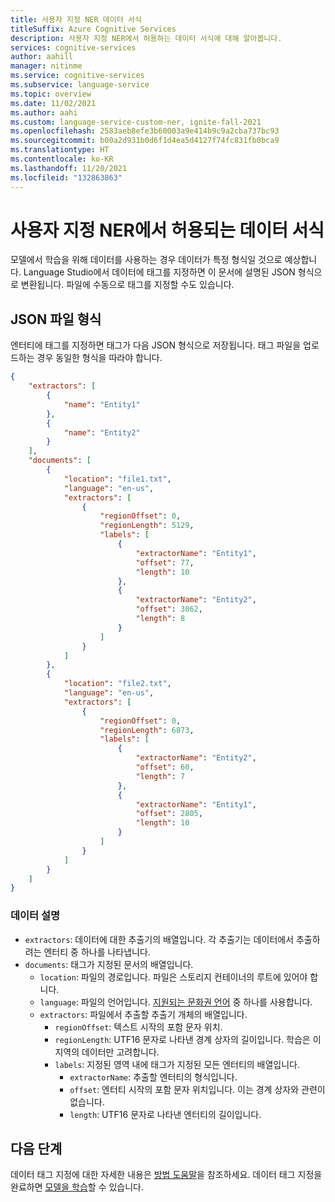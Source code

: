 ```yaml
---
title: 사용자 지정 NER 데이터 서식
titleSuffix: Azure Cognitive Services
description: 사용자 지정 NER에서 허용하는 데이터 서식에 대해 알아봅니다.
services: cognitive-services
author: aahill
manager: nitinme
ms.service: cognitive-services
ms.subservice: language-service
ms.topic: overview
ms.date: 11/02/2021
ms.author: aahi
ms.custom: language-service-custom-ner, ignite-fall-2021
ms.openlocfilehash: 2583aeb8efe3b60003a9e414b9c9a2cba737bc93
ms.sourcegitcommit: b00a2d931b0d6f1d4ea5d4127f74fc831fb0bca9
ms.translationtype: HT
ms.contentlocale: ko-KR
ms.lasthandoff: 11/20/2021
ms.locfileid: "132863863"
---
```

# <a name="data-formats-accepted-by-custom-ner"></a>사용자 지정 NER에서 허용되는 데이터 서식

모델에서 학습을 위해 데이터를 사용하는 경우 데이터가 특정 형식일 것으로 예상합니다. Language Studio에서 데이터에 태그를 지정하면 이 문서에 설명된 JSON 형식으로 변환됩니다. 파일에 수동으로 태그를 지정할 수도 있습니다.


## <a name="json-file-format"></a>JSON 파일 형식

엔터티에 태그를 지정하면 태그가 다음 JSON 형식으로 저장됩니다. 태그 파일을 업로드하는 경우 동일한 형식을 따라야 합니다.

```json
{
    "extractors": [
        {
            "name": "Entity1"
        },
        {
            "name": "Entity2"
        }
    ],
    "documents": [
        {
            "location": "file1.txt",
            "language": "en-us",
            "extractors": [
                {
                    "regionOffset": 0,
                    "regionLength": 5129,
                    "labels": [
                        {
                            "extractorName": "Entity1",
                            "offset": 77,
                            "length": 10
                        },
                        {
                            "extractorName": "Entity2",
                            "offset": 3062,
                            "length": 8
                        }
                    ]
                }
            ]
        },
        {
            "location": "file2.txt",
            "language": "en-us",
            "extractors": [
                {
                    "regionOffset": 0,
                    "regionLength": 6873,
                    "labels": [
                        {
                            "extractorName": "Entity2",
                            "offset": 60,
                            "length": 7
                        },
                        {
                            "extractorName": "Entity1",
                            "offset": 2805,
                            "length": 10
                        }
                    ]
                }
            ]
        }
    ]
}
```

### <a name="data-description"></a>데이터 설명

* `extractors`: 데이터에 대한 추출기의 배열입니다. 각 추출기는 데이터에서 추출하려는 엔터티 중 하나를 나타냅니다.
* `documents`: 태그가 지정된 문서의 배열입니다.
  * `location`: 파일의 경로입니다. 파일은 스토리지 컨테이너의 루트에 있어야 합니다.
  * `language`: 파일의 언어입니다. [지원되는 문화권 언어](../language-support.md) 중 하나를 사용합니다.
  * `extractors`: 파일에서 추출할 추출기 개체의 배열입니다.
    * `regionOffset`: 텍스트 시작의 포함 문자 위치.
    * `regionLength`: UTF16 문자로 나타낸 경계 상자의 길이입니다. 학습은 이 지역의 데이터만 고려합니다.
    * `labels`: 지정된 영역 내에 태그가 지정된 모든 엔터티의 배열입니다.
      * `extractorName`: 추출할 엔터티의 형식입니다.
      * `offset`: 엔터티 시작의 포함 문자 위치입니다. 이는 경계 상자와 관련이 없습니다.
      * `length`: UTF16 문자로 나타낸 엔터티의 길이입니다.

## <a name="next-steps"></a>다음 단계

데이터 태그 지정에 대한 자세한 내용은 [방법 도움말](../how-to/tag-data.md)을 참조하세요. 데이터 태그 지정을 완료하면 [모델을 학습](../how-to/train-model.md)할 수 있습니다.  
